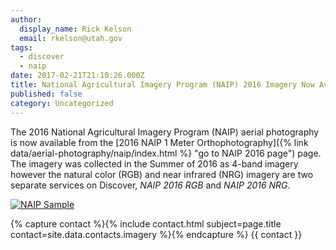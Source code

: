 ```yaml
---
author:
  display_name: Rick Kelson
  email: rkelson@utah.gov
tags:
  - discover
  - naip
date: 2017-02-21T21:10:26.000Z
title: National Agricultural Imagery Program (NAIP) 2016 Imagery Now Available
published: false
category: Uncategorized
---
```


The 2016 National Agricultural Imagery Program (NAIP) aerial photography is now available from the [2016 NAIP 1 Meter Orthophotography]({% link data/aerial-photography/naip/index.html %} "go to NAIP 2016 page") page. The imagery was collected in the Summer of 2016 as 4-band imagery however the natural color (RGB) and near infrared (NRG) imagery are two separate services on Discover, _NAIP 2016 RGB_ and _NAIP 2016 NRG_.

[![NAIP Sample](/images/404.png 'click for map')](/images/404.png)

{% capture contact %}{% include contact.html subject=page.title contact=site.data.contacts.imagery %}{% endcapture %}
{{ contact }}
